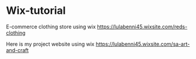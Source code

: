 # Wix-tutorial
E-commerce clothing store using wix 
https://lulabenni45.wixsite.com/reds-clothing

Here is my project website using wix https://lulabenni45.wixsite.com/sa-art-and-craft
